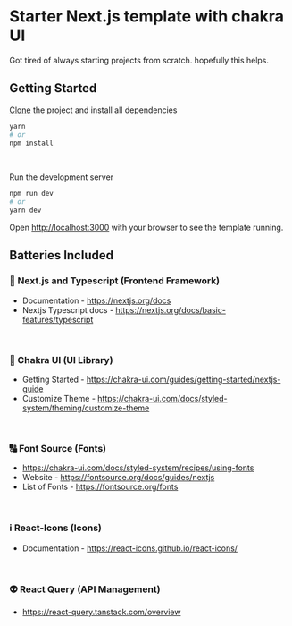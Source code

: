 # Starter Next.js template with chakra UI
Got tired of always starting projects from scratch. hopefully this helps.

## Getting Started

[Clone](https://docs.github.com/en/repositories/creating-and-managing-repositories/cloning-a-repository) the project and install all dependencies
```bash
yarn
# or
npm install
```
<br/>

Run the development server
```bash
npm run dev
# or
yarn dev
```
Open [http://localhost:3000](http://localhost:3000) with your browser to see the template running.


## Batteries Included

### 💎 Next.js and Typescript (Frontend Framework)
 - Documentation - https://nextjs.org/docs
 - Nextjs Typescript docs - https://nextjs.org/docs/basic-features/typescript
<br/>

### 🎨 Chakra UI (UI Library)
 - Getting Started - https://chakra-ui.com/guides/getting-started/nextjs-guide
 - Customize Theme - https://chakra-ui.com/docs/styled-system/theming/customize-theme
<br/>

### 🔠 Font Source (Fonts)
 - https://chakra-ui.com/docs/styled-system/recipes/using-fonts
 - Website - https://fontsource.org/docs/guides/nextjs
 - List of Fonts - https://fontsource.org/fonts
<br/>

### ℹ️ React-Icons (Icons)
 - Documentation - https://react-icons.github.io/react-icons/
<br/>

### 👽 React Query (API Management)
 - https://react-query.tanstack.com/overview
<br/>
